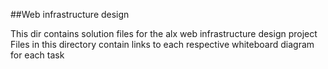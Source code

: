 ##Web infrastructure design

This dir contains solution files for the alx web infrastructure design project
Files in this directory contain links to each respective whiteboard diagram for each task
